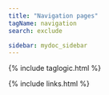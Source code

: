 ```yaml
---
title: "Navigation pages"
tagName: navigation
search: exclude

sidebar: mydoc_sidebar
---
```


{% include taglogic.html %}

{% include links.html %}
